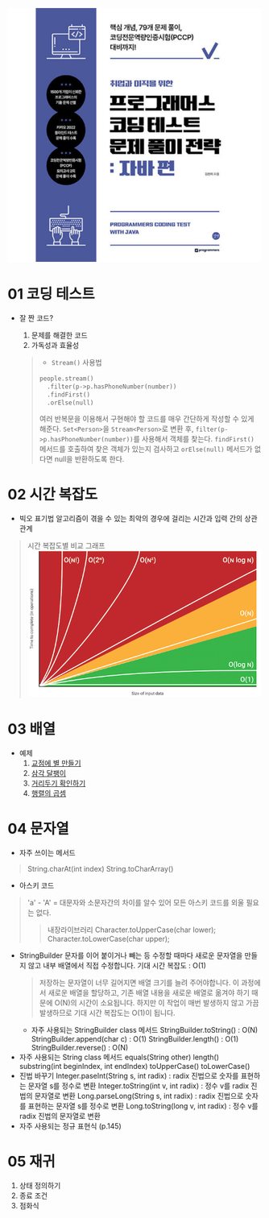 ![Alt text](image.png)

# 01 코딩 테스트
- 잘 짠 코드?
    1. 문제를 해결한 코드
    2. 가독성과 효율성

    >- `Stream()` 사용법
    >```
    >people.stream()
    >   .filter(p->p.hasPhoneNumber(number))
    >   .findFirst()
    >   .orElse(null)
    >```
    >여러 반복문을 이용해서 구현해야 할 코드를 매우 간단하게 작성할 수 있게 해준다.
    `Set<Person>`을 `Stream<Person>`로 변환 후, `filter(p->p.hasPhoneNumber(number))`를 사용해서 객체를 찾는다. `findFirst()` 메서드를 호출하여 찾은 객체가 있는지 검사하고 `orElse(null)` 메서드가 없다면 null을 반환하도록 한다.

# 02 시간 복잡도
- 빅오 표기법
    알고리즘이 겪을 수 있는 최악의 경우에 걸리는 시간과 입력 간의 상관관계
>시간 복잡도별 비교 그래프
![Alt text](image-1.png)

# 03 배열
- 예제
    1. [교점에 별 만들기](https://school.programmers.co.kr/learn/courses/30/lessons/87377)
    2. [삼각 달팽이](https://school.programmers.co.kr/learn/courses/30/lessons/68645)
    3. [거리두기 확인하기](https://school.programmers.co.kr/learn/courses/30/lessons/81302)
    4. [행렬의 곱셈](https://school.programmers.co.kr/learn/courses/30/lessons/12949)

# 04 문자열
- 자주 쓰이는 메서드
>String.charAt(int index)
>String.toCharArray()
- 아스키 코드
> 'a' - 'A' = 대문자와 소문자간의 차이를 알수 있어 모든 아스키 코드를 외울 필요는 없다.
>> 내장라이브러리
>> Character.toUpperCase(char lower);
>> Character.toLowerCase(char upper);
- StringBuilder
    문자를 이어 붙이거나 빼는 등 수정할 때마다 새로운 문자열을 만들지 않고 내부 배열에서 직접 수정합니다. 
    기대 시간 복잡도 : O(1)
    > 저장하는 문자열이 너무 길어지면 배열 크기를 늘려 주어야합니다. 이 과정에서 새로운 배열을 할당하고, 기존 배열 내용을 새로운 배열로 옮겨야 하기 때문에 O(N)의 시간이 소요됩니다. 하지만 이 작업이 매번 발생하지 않고 가끔 발생하므로 기대 시간 복잡도는 O(1)이 됩니다.
    - 자주 사용되는 StringBuilder class 메서드
    StringBuilder.toString() : O(N)
    StringBuilder.append(char c) : O(1)
    StringBuilder.length() : O(1)
    StringBuilder.reverse() : O(N)
- 자주 사용되는 String class 메서드
equals(String other)
length()
substring(int beginIndex, int endIndex)
toUpperCase()
toLowerCase()
- 진법 바꾸기
Integer.paseInt(String s, int radix) : radix 진법으로 숫자를 표현하는 문자열 s를 정수로 변환
Integer.toString(int v, int radix) : 정수 v를 radix 진법의 문자열로 변환
Long.parseLong(String s, int radix) : radix 진법으로 숫자를 표현하는 문자열 s를 정수로 변환
Long.toString(long v, int radix) : 정수 v를 radix 진법의 문자열로 변환
- 자주 사용되는 정규 표현식 (p.145)

# 05 재귀
1. 상태 정의하기
2. 종료 조건
3. 점화식
